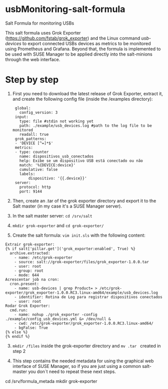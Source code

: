 # usbMonitoring-salt-formula
Salt Formula for monitoring USBs

This salt formula uses Grok Exporter (https://github.com/fstab/grok_exporter) and the Linux command *usb-devices* to export connected USBs devices as metrics to be monitored using Prometheus and Grafana. Beyond that, the formula is implemented to be used with SUSE Manager to be applied directly into the salt-minions through the web interface.

# Step by step 

1. First you need to download the latest release of Grok Exporter, extract it, and create the following config file (inside the /examples directory): 

        global:
          config_version: 3
        input:
          type: file #stdin not working yet 
          path: ./example/usb_devices.log #path to the log file to be monitored 
          readall: true
        grok_patterns:
        - 'DEVICE [^=]*$'
        metrics:
        - type: counter
          name: dispositivos_usb_conectados
          help: Exibe se um dispositivo USB está conectado ou não
          match: '%{DEVICE:device}'
          cumulative: false
          labels:
              dispositivo: '{{.device}}'
        server:
          protocol: http
          port: 9144

2. Then, create an .tar of the grok exporter directory and export it to the Salt master (in my case it's a SUSE Manager server).

3. In the salt master server: `cd /srv/salt`
  3. `mkdir grok-exporter` and `cd grok-exporter/` 
  3. Create the salt formula: `vim init.sls` with the following content:

    Extrair grok-exporter:
    {% if salt['pillar.get']('grok_exporter:enabled', True) %}
      archive.extracted:
        - name: /etc/grok-exporter
        - source: salt://grok-exporter/files/grok_exporter-1.0.0.tar
        - user: root
        - group: root
        - mode: 644
    Acrescentar job na cron:
      cron.present:
        - name: usb-devices | grep Product= > /etc/grok-exporter/grok_exporter-1.0.0.RC3.linux-amd64/example/usb_devices.log
        - identifier: Rotina de Log para registrar dispositivos conectados
        - user: root
    Rodar Grok Exporter:
      cmd.run:
        - name: nohup ./grok_exporter -config ./example/config_usb_devices.yml &> /dev/null &
        - cwd: /etc/grok-exporter/grok_exporter-1.0.0.RC3.linux-amd64/
        - bgFalse: True
    {% else %}
    {% endif %}
  
  3. `mkdir /files` inside the grok-exporter directory and `mv .tar ` created in step 2
  
4. This step contains the needed metadata for using the graphical web interface of SUSE Manager, so if you are just using a common salt-master you don´t need to repeat these next steps. 

cd /srv/formula_metada
mkdir grok-exporter
